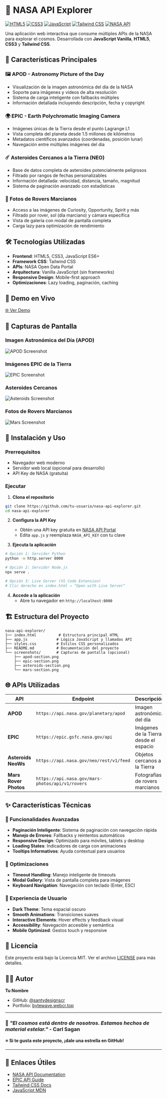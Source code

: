 # 🚀 NASA API Explorer

[![HTML5](https://img.shields.io/badge/HTML5-E34F26?style=for-the-badge&logo=html5&logoColor=white)](https://developer.mozilla.org/en-US/docs/Web/HTML)
[![CSS3](https://img.shields.io/badge/CSS3-1572B6?style=for-the-badge&logo=css3&logoColor=white)](https://developer.mozilla.org/en-US/docs/Web/CSS)
[![JavaScript](https://img.shields.io/badge/JavaScript-F7DF1E?style=for-the-badge&logo=javascript&logoColor=black)](https://developer.mozilla.org/en-US/docs/Web/JavaScript)
[![Tailwind CSS](https://img.shields.io/badge/Tailwind_CSS-38B2AC?style=for-the-badge&logo=tailwind-css&logoColor=white)](https://tailwindcss.com/)
[![NASA API](https://img.shields.io/badge/NASA-API-blue?style=for-the-badge&logo=nasa&logoColor=white)](https://api.nasa.gov/)

Una aplicación web interactiva que consume múltiples APIs de la NASA para explorar el cosmos. Desarrollada con **JavaScript Vanilla**, **HTML5**, **CSS3** y **Tailwind CSS**.

## 🌟 Características Principales

### 🖼️ APOD - Astronomy Picture of the Day
- Visualización de la imagen astronómica del día de la NASA
- Soporte para imágenes y videos de alta resolución
- Sistema de carga inteligente con fallbacks múltiples
- Información detallada incluyendo descripción, fecha y copyright

### 🌍 EPIC - Earth Polychromatic Imaging Camera
- Imágenes únicas de la Tierra desde el punto Lagrange L1
- Vista completa del planeta desde 1.5 millones de kilómetros
- Metadatos científicos avanzados (coordenadas, posición lunar)
- Navegación entre múltiples imágenes del día

### ☄️ Asteroides Cercanos a la Tierra (NEO)
- Base de datos completa de asteroides potencialmente peligrosos
- Filtrado por rangos de fechas personalizables
- Información detallada: velocidad, distancia, tamaño, magnitud
- Sistema de paginación avanzado con estadísticas

### 🔴 Fotos de Rovers Marcianos
- Acceso a las imágenes de Curiosity, Opportunity, Spirit y más
- Filtrado por rover, sol (día marciano) y cámara específica
- Vista de galería con modal de pantalla completa
- Carga lazy para optimización de rendimiento

## 🛠️ Tecnologías Utilizadas

- **Frontend**: HTML5, CSS3, JavaScript ES6+
- **Framework CSS**: Tailwind CSS
- **APIs**: NASA Open Data Portal
- **Arquitectura**: Vanilla JavaScript (sin frameworks)
- **Responsive Design**: Mobile-first approach
- **Optimizaciones**: Lazy loading, paginación, caching

## 🚀 Demo en Vivo

[🌐 Ver Demo](https://tu-usuario.github.io/nasa-api-explorer)

## 📱 Capturas de Pantalla

### Imagen Astronómica del Día (APOD)
![APOD Screenshot](./screenshots/apod-section.png)

### Imágenes EPIC de la Tierra
![EPIC Screenshot](./screenshots/epic-section.png)

### Asteroides Cercanos
![Asteroids Screenshot](./screenshots/asteroids-section.png)

### Fotos de Rovers Marcianos
![Mars Screenshot](./screenshots/mars-section.png)

## 🔧 Instalación y Uso

### Prerrequisitos
- Navegador web moderno
- Servidor web local (opcional para desarrollo)
- API Key de NASA (gratuita)

### Ejecutar

1. **Clona el repositorio**
```bash
git clone https://github.com/tu-usuario/nasa-api-explorer.git
cd nasa-api-explorer
```

2. **Configura la API Key**
   - Obtén una API key gratuita en [NASA API Portal](https://api.nasa.gov/)
   - Edita `app.js` y reemplaza `NASA_API_KEY` con tu clave

3. **Ejecuta la aplicación**
```bash
# Opción 1: Servidor Python
python -m http.server 8000

# Opción 2: Servidor Node.js
npx serve .

# Opción 3: Live Server (VS Code Extension)
# Clic derecho en index.html → "Open with Live Server"
```

4. **Accede a la aplicación**
   - Abre tu navegador en `http://localhost:8000`

## 🏗️ Estructura del Proyecto

```
nasa-api-explorer/
├── index.html          # Estructura principal HTML
├── app.js             # Lógica JavaScript y llamadas API
├── styles.css         # Estilos CSS personalizados
├── README.md          # Documentación del proyecto
└── screenshots/       # Capturas de pantalla (opcional)
    ├── apod-section.png
    ├── epic-section.png
    ├── asteroids-section.png
    └── mars-section.png
```

## 🌐 APIs Utilizadas

| API | Endpoint | Descripción |
|-----|----------|-------------|
| **APOD** | `https://api.nasa.gov/planetary/apod` | Imagen astronómica del día |
| **EPIC** | `https://epic.gsfc.nasa.gov/api` | Imágenes de la Tierra desde el espacio |
| **Asteroids NeoWs** | `https://api.nasa.gov/neo/rest/v1/feed` | Objetos cercanos a la Tierra |
| **Mars Rover Photos** | `https://api.nasa.gov/mars-photos/api/v1/rovers` | Fotografías de rovers marcianos |

## ✨ Características Técnicas

### 🎯 Funcionalidades Avanzadas
- **Paginación Inteligente**: Sistema de paginación con navegación rápida
- **Manejo de Errores**: Fallbacks y reintentos automáticos
- **Responsive Design**: Optimizado para móviles, tablets y desktop
- **Loading States**: Indicadores de carga con animaciones
- **Tooltips Informativos**: Ayuda contextual para usuarios

### 🔄 Optimizaciones
- **Timeout Handling**: Manejo inteligente de timeouts
- **Modal Gallery**: Vista de pantalla completa para imágenes
- **Keyboard Navigation**: Navegación con teclado (Enter, ESC)

### 🎨 Experiencia de Usuario
- **Dark Theme**: Tema espacial oscuro
- **Smooth Animations**: Transiciones suaves
- **Interactive Elements**: Hover effects y feedback visual
- **Accessibility**: Navegación accesible y semántica
- **Mobile Optimized**: Gestos touch y responsive

## 📄 Licencia

Este proyecto está bajo la Licencia MIT. Ver el archivo [LICENSE](LICENSE) para más detalles.

## 👨‍💻 Autor

**Tu Nombre**
- GitHub: [@santydesignscr](https://github.com/santydesignscr)
- Portfolio: [bytewave.webcr.top](https://bytewave.webcr.top)

---

### 🌌 *"El cosmos está dentro de nosotros. Estamos hechos de material estelar."* - Carl Sagan

**⭐ Si te gusta este proyecto, ¡dale una estrella en GitHub!**

---

## 🔗 Enlaces Útiles

- [NASA API Documentation](https://api.nasa.gov/)
- [EPIC API Guide](https://epic.gsfc.nasa.gov/about/api)
- [Tailwind CSS Docs](https://tailwindcss.com/docs)
- [JavaScript MDN](https://developer.mozilla.org/en-US/docs/Web/JavaScript)